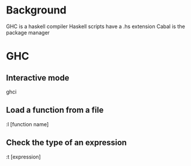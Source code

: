 # Background
GHC is a haskell compiler
Haskell scripts have a .hs extension
Cabal is the package manager




# GHC
## Interactive mode
ghci
## Load a function from a file
:l [function name]
## Check the type of an expression
:t [expression]
